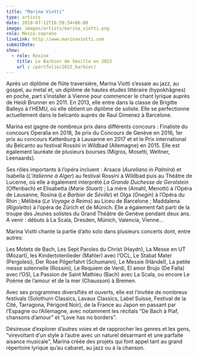```yaml
---
title: "Marina Viotti"
type: artists
date: 2018-07-12T16:59:54+06:00
image: images/artists/marina_viotti.png
role: Mezzo-soprano
liveLink: http://www.marinaviotti.com
submitDate: 
show:
  - role: Rosine
    title: Le Barbier de Séville en 2022
    url : /portfolio/2022_barbier/
---
```


Après un diplôme de flûte traversière, Marina Viotti s’essaie au jazz, au gospel, au metal et, un diplôme de hautes études littéraire (hypokhâgnes) en poche, part s’installer à Vienne pour commencer le chant lyrique auprès de Heidi Brunner en 2011. En 2013, elle entre dans la classe de Brigitte Balleys à l’HEMU, où elle obtient un diplôme de soliste. Elle se perfectionne actuellement dans le belcanto auprès de Raul Gimenez à Barcelone.

Marina est gagne de nombreux prix dans différents concours : Finaliste du concours Operalia en 2018, 3e prix du Concours de Genève en 2016, 1er prix au concours Kattenburg à Lausanne en 2017 et et le Prix international du Belcanto au festival Rossini in Wildbad (Allemagne) en 2015. Elle est également lauréate de plusieurs bourses (Migros, Mosetti, Weltner, Leenaards).

Ses rôles importants à l’opéra incluent : Arsace (*Aureliano in Palmira*) et Isabella (*L’italienne à Alger*) au festival Rossini à Wildbad puis au Théâtre de Lucerne, où elle a également interprété *La Grande Duchesse de Gerolstein* (Offenbach) et Elisabetta (*Marie Stuart*) ; La mère (Amahl, Menotti) à l’Opéra de Lausanne, Rosina (*Le Barbier de Séville*) et Olga (*Onegin*) à l’Opéra du Rhin ; Mélibéa (*Le Voyage à Reims*) au Liceu de Barcelone ; Maddalena (*Rigoletto*) à l’opéra de Zürich et de Münich. Elle a également fait parti de la troupe des Jeunes solistes du Grand Théâtre de Genève pendant deux ans. A venir : débuts à La Scala, Dresden, Münich, Valencia, Vienne…

Marina Viotti chante la partie d’alto solo dans plusieurs concerts dont, entre autres:

Les Motets de Bach, Les Sept Paroles du Christ (Haydn), La Messe en UT (Mozart), les Kindertotenlieder (Mahler) avec l’OCL, Le Stabat Mater (Pergolesi), Der Rose Pilgerfahrt (Schumann), Le Messie (Händel), La petite messe solennelle (Rossini), Le Requiem de Verdi, El amor Brujo (De Falla) avec l’OSI, La Passion de Saint Mathieu (Bach) avec La Scala, ou encore Le Poème de l’amour et de la mer (Chausson) à Bremen.

Avec ses programmes diversifiés et ouverts, elle est l’invitée de nombreux festivals (Solothurn Classics, Lavaux Classics, Label Suisse, Festival de la Cité, Tarragona, Périgord Noir), de la France au Japon en passant par l’Espagne ou l’Allemagne, avec notamment les récitals “De Bach à Piaf, chansons d’amour” et “Love has no borders”.

Désireuse d’explorer d’autres voies et de rapprocher les genres et les gens, “virevoltant d’un style à l’autre avec un naturel désarmant et une parfaite aisance musicale”, Marina créée des projets qui font appel tant au grand répertoire lyrique qu’au cabaret, au jazz ou à la chanson.
